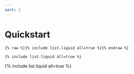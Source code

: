 ```yaml
---
sort: 2
---
```


# Quickstart

```
{% raw %}{% include list.liquid all=true %}{% endraw %}

{% include list.liquid all=true %}
```

{% include list.liquid all=true %}
